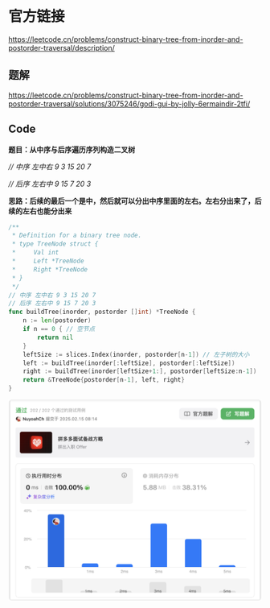 # 官方链接

https://leetcode.cn/problems/construct-binary-tree-from-inorder-and-postorder-traversal/description/

## 题解

https://leetcode.cn/problems/construct-binary-tree-from-inorder-and-postorder-traversal/solutions/3075246/godi-gui-by-jolly-6ermaindir-2tfi/

## Code

**题目：从中序与后序遍历序列构造二叉树**

 *// 中序 左中右 9 3 15 20 7*

 *// 后序 左右中 9 15 7 20 3*

**思路：后续的最后一个是中，然后就可以分出中序里面的左右。左右分出来了，后续的左右也能分出来**

```go
/**
 * Definition for a binary tree node.
 * type TreeNode struct {
 *     Val int
 *     Left *TreeNode
 *     Right *TreeNode
 * }
 */
// 中序 左中右 9 3 15 20 7
// 后序 左右中 9 15 7 20 3
func buildTree(inorder, postorder []int) *TreeNode {
    n := len(postorder)
    if n == 0 { // 空节点
        return nil
    }
    leftSize := slices.Index(inorder, postorder[n-1]) // 左子树的大小
    left := buildTree(inorder[:leftSize], postorder[:leftSize])
    right := buildTree(inorder[leftSize+1:], postorder[leftSize:n-1])
    return &TreeNode{postorder[n-1], left, right}
}
```

![image-20250215081426438](../../../pic/image-20250215081426438.png)
